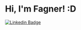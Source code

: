# Hi, I'm Fagner! :D

[![Linkedin Badge](https://img.shields.io/badge/-LinkedIn-blue?style=flat-square&logo=Linkedin&logoColor=white&link=www.linkedin.com/in/joao-p-araujo/
)](https://www.linkedin.com/in/fagnerpsantos/)
